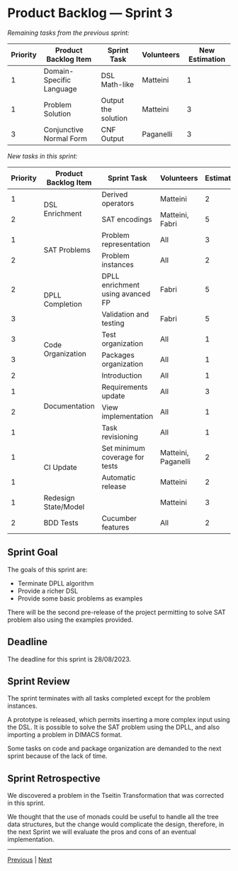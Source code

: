 # Product Backlog — Sprint 3

_Remaining tasks from the previous sprint:_

<table>
    <thead>
        <tr>
            <th>Priority</th>
            <th>Product Backlog Item</th>
            <th>Sprint Task</th>
            <th>Volunteers</th>
            <th>New Estimation</th>
        </tr>
    </thead>
<tbody>
    <tr>
        <td class="center">1</td>
        <td>Domain-Specific Language</td>
        <td>DSL Math-like</td>
        <td>Matteini</td>
        <td>1</td>
    </tr>
    <tr>
        <td>1</td>
        <td>Problem Solution</td>
        <td>Output the solution</td>
        <td>Matteini</td>
        <td>3</td>
    </tr>
    <tr>
        <td>3</td>
        <td>Conjunctive Normal Form</td>
        <td>CNF Output</td>
        <td>Paganelli</td>
        <td>3</td>
    </tr>
</tbody>
</table>

_New tasks in this sprint:_

<table>
    <thead>
        <tr>
            <th>Priority</th>
            <th>Product Backlog Item</th>
            <th>Sprint Task</th>
            <th>Volunteers</th>
            <th>Estimation</th>
        </tr>
    </thead>
    <tbody>
        <tr>
            <td>1</td>
            <td rowspan="2">DSL Enrichment</td>
            <td>Derived operators</td>
            <td>Matteini</td>
            <td>2</td>
        </tr>
        <tr>
            <td>2</td>
            <td>SAT encodings</td>
            <td>Matteini, Fabri</td>
            <td>5</td>
        </tr>
        <tr>
            <td>1</td>
            <td rowspan="2">SAT Problems</td>
            <td>Problem representation</td>
            <td>All</td>
            <td>3</td>
        </tr>
        <tr>
            <td>2</td>
            <td>Problem instances</td>
            <td>All</td>
            <td>2</td>
        </tr>
        <tr>
            <td>2</td>
            <td rowspan="2">DPLL Completion</td>
            <td>DPLL enrichment using avanced FP</td>
            <td>Fabri</td>
            <td>5</td>
        </tr>
        <tr>
            <td>3</td>
            <td>Validation and testing</td>
            <td>Fabri</td>
            <td>5</td>
        </tr>
        <tr>
            <td>3</td>
            <td rowspan="2">Code Organization</td>
            <td>Test organization</td>
            <td>All</td>
            <td>1</td>
        </tr>
        <tr>
            <td>3</td>
            <td>Packages organization</td>
            <td>All</td>
            <td>1</td>
        </tr>
        <tr>
            <td>2</td>
            <td rowspan="4">Documentation</td>
            <td>Introduction</td>
            <td>All</td>
            <td>1</td>
        </tr>
        <tr>
            <td>1</td>
            <td>Requirements update</td>
            <td>All</td>
            <td>3</td>
        </tr>
        <tr>
            <td>2</td>
            <td>View implementation</td>
            <td>All</td>
            <td>1</td>
        </tr>
        <tr>
            <td>1</td>
            <td>Task revisioning</td>
            <td>All</td>
            <td>1</td>
        </tr>
        <tr>
            <td>1</td>
            <td rowspan="2">CI Update</td>
            <td>Set minimum coverage for tests</td>
            <td>Matteini, Paganelli</td>
            <td>2</td>
        </tr>
        <tr>
            <td>1</td>
            <td>Automatic release</td>
            <td>Matteini</td>
            <td>2</td>
        </tr>
        <tr>
            <td>1</td>
            <td>Redesign State/Model</td>
            <td></td>
            <td>Matteini</td>
            <td>3</td>
        </tr>
        <tr>
            <td>2</td>
            <td>BDD Tests</td>
            <td>Cucumber features</td>
            <td>All</td>
            <td>2</td>
        </tr>
    </tbody>
</table>

## Sprint Goal

The goals of this sprint are:

- Terminate DPLL algorithm
- Provide a richer DSL
- Provide some basic problems as examples

There will be the second pre-release of the project permitting to solve
SAT problem also using the examples provided.

## Deadline

The deadline for this sprint is 28/08/2023.

## Sprint Review

The sprint terminates with all tasks completed except for the problem instances.

A prototype is released, which permits inserting a more complex input using the DSL.
It is possible to solve the SAT problem using the DPLL, and also importing a problem in DIMACS format.

Some tasks on code and package organization are demanded to the next sprint because of the lack of time.

## Sprint Retrospective

We discovered a problem in the Tseitin Transformation that was corrected in this sprint.

We thought that the use of monads could be useful to handle all the tree data
structures, but the change would complicate the design, therefore, in the next Sprint we will
evaluate the pros and cons of an eventual implementation.


---
[Previous](2-product-backlog.md) | [Next](4-product-backlog.md)
